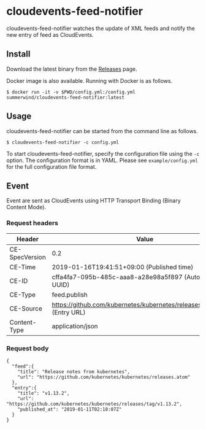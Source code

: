 # cloudevents-feed-notifier

cloudevents-feed-notifier watches the update of XML feeds and notify the new entry of feed as CloudEvents.

## Install

Download the latest binary from the [Releases](https://github.com/summerwind/cloudevents-feed-notifier/releases) page.

Docker image is also available. Running with Docker is as follows.

```
$ docker run -it -v $PWD/config.yml:/config.yml summerwind/cloudevents-feed-notifier:latest
```

## Usage

cloudevents-feed-notifier can be started from the command line as follows.

```
$ cloudevents-feed-notifier -c config.yml
```

To start cloudevents-feed-notifier, specify the configuration file using the `-c` option. The configuration format is in YAML. Please see `example/config.yml` for the full configuration file format.

## Event

Event are sent as CloudEvents using HTTP Transport Binding (Binary Content Mode).

### Request headers

| Header | Value |
| --- | --- |
| CE-SpecVersion | 0.2 |
| CE-Time        | 2019-01-16T19:41:51+09:00 (Published time) |
| CE-ID          | cffa4fa7-095b-485c-aaa8-a28e98a5f897 (Auto generated UUID) |
| CE-Type        | feed.publish |
| CE-Source      | https://github.com/kubernetes/kubernetes/releases/tag/v1.13.2 (Entry URL) |
| Content-Type   | application/json |

### Request body

```
{
  "feed":{
    "title": "Release notes from kubernetes",
    "url": "https://github.com/kubernetes/kubernetes/releases.atom"
  },
  "entry":{
    "title": "v1.13.2",
    "url": "https://github.com/kubernetes/kubernetes/releases/tag/v1.13.2",
    "published_at": "2019-01-11T02:18:07Z"
  }
}
```
